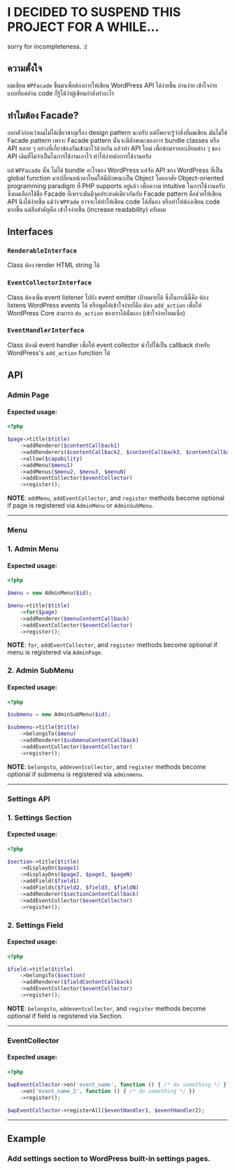 # I DECIDED TO SUSPEND THIS PROJECT FOR A WHILE...

sorry for incompleteness. :(

## ความตั้งใจ

ผมเขียน `WPFacade` ขึ้นมาเพื่อต้องการให้เขียน WordPress API ได้ง่ายขึ้น อ่านง่าย เข้าใจง่าย แบบที่แค่อ่าน code ก็รู้ได้ว่าผู้เขียนกำลังทำอะไร

## ทำไมต้อง Facade?

ออกตัวก่อนว่าผมไม่ได้เชี่ยวชาญเรื่อง design pattern นะครับ แต่ก็พอจะรู้ว่าสิ่งที่ผมเขียน มันไม่ใช่ Facade pattern เพราะ Facade pattern นั้นจะมีลักษณะของการ bundle classes หรือ API หลาย ๆ อย่างที่เกี่ยวข้องกันเข้ามาไว้ด้วยกัน แล้วทำ API ใหม่ เพื่อซ่อนรายละเอียดต่าง ๆ ของ API เดิมที่ไม่จำเป็นในการใช้งานเอาไว้ ทำให้ง่ายต่อการใช้งานครับ

แต่ `WPFacade` นั้น ไม่ได้ bundle อะไรของ WordPress แค่จับ API ของ WordPress ที่เป็น global function มาเปลี่ยนหน้าตาใหม่ให้มีลักษณะเป็น Object โดยอาศัย Object-oriented programming paradigm ที่ PHP supports อยู่แล้ว เพื่อความ intuitive ในการใช้งานครับ ซึ่งผมเลือกใช้ชื่อ Facade ก็เพราะมันมีจุดประสงค์เดียวกันกับ Facade pattern คือช่วยให้เขียน API นึงได้ง่ายขึ้น แม้ว่า `WPFade` อาจจะได้ทำให้เขียน code ได้สั้นลง หรือทำให้ต้องเขียน code มากขึ้น แต่สิ่งสำคัญคือ เข้าใจง่ายขึ้น (increase readability) ครับผม

## Interfaces

### `RenderableInterface`

Class ต้อง render HTML string ได้

### `EventCollectorInterface`

Class ต้องเพิ่ม event listener ไปยัง event emitter เป้าหมายได้ ซึ่งในกรณีนี้คือ ต้อง listens WordPress events ได้ หรือพูดให้เข้าใจง่ายก็คือ ต้อง `add_action` เพื่อให้ WordPress Core สามารถ `do_action` ของเราได้นั่นเอง (เข้าใจง่ายไหมเนี่ย)

### `EventHandlerInterface`

Class ต้องมี event handler เพื่อให้ event collector นำไปใช้เป็น callback สำหรับ WordPress's `add_action` function ได้

## API

### Admin Page

#### Expected usage:

```php
<?php

$page->title($title)
	->addRenderer($contentCallback1)
	->addRenderers($contentCallback2, $contentCallback3, $contentCallbackN)
	->allow($capability)
	->addMenu($menu1)
	->addMenus($menu2, $menu3, $menuN)
	->addEventCollector($eventCollector)
	->register();
```

**NOTE**: `addMenu`, `addEventCollector`, and `register` methods become optional if page is registered via `AdminMenu` or `AdminSubMenu`.

---

### Menu

### 1. Admin Menu

#### Expected usage:

```php
<?php

$menu = new AdminMenu($id);

$menu->title($title)
	->for($page)
	->addRenderer($menuContentCallback)
	->addEventCollector($eventCollector)
	->register();
```

**NOTE**: `for`, `addEventCollector`, and `register` methods become optional if menu is registered via `AdminPage`.

### 2. Admin SubMenu

#### Expected usage:

```php
<?php

$submenu = new AdminSubMenu($id);

$submenu->title($title)
	->belongsTo($menu)
	->addRenderer($submenuContentCallback)
	->addEventCollector($eventCollector)
	->register();
```

**NOTE**: `belongsto`, `addeventcollector`, and `register` methods become optional if submenu is registered via `adminmenu`.

---

### Settings API

### 1. Settings Section

#### Expected usage:

```php
<?php

$section->title($title)
	->displayOn($page1)
	->displayOns($page2, $page3, $pageN)
	->addField($field1)
	->addFields($field2, $field3, $fieldN)
	->addRenderer($sectionContentCallback)
	->addEventCollector($eventCollector)
	->register();
```

### 2. Settings Field

#### Expected usage:

```php
<?php

$field->title($title)
	->belongsTo($section)
	->addRenderer($fieldContentCallback)
	->addEventCollector($eventCollector)
	->register();
```

__NOTE__: `belongsto`, `addeventcollector`, and `register` methods become optional if field is registered via Section.

---

### EventCollector

#### Expected usage:

```php
<?php

$wpEventCollector->on('event_name', function () { /* do something */ })
	->on('event_name_2', function () { /* do something */ })
	->register();

$wpEventCollector->registerAll($eventHandler1, $eventHandler2);
```

---

## Example

### Add settings section to WordPress built-in settings pages.

```php

```



